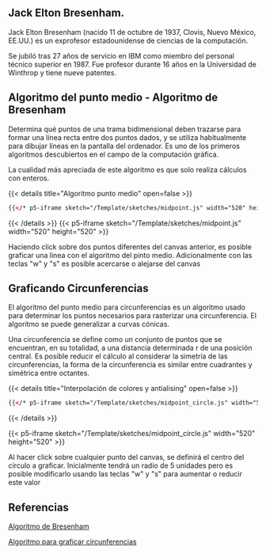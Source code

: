 ## Jack Elton Bresenham. 

Jack Elton Bresenham (nacido 11 de octubre de 1937, Clovis, Nuevo México, EE.UU.) es un exprofesor estadounidense de ciencias de la computación. 

Se jubiló tras 27 años de servicio en IBM como miembro del personal técnico superior en 1987. Fue profesor durante 16 años en la Universidad de Winthrop y tiene nueve patentes.


## Algoritmo del punto medio - Algoritmo de Bresenham

Determina qué puntos de una trama bidimensional deben trazarse para formar una línea recta entre dos puntos dados, y se utiliza habitualmente para dibujar líneas en la pantalla del ordenador. Es uno de los primeros algoritmos descubiertos en el campo de la computación gráfica. 

La cualidad más apreciada de este algoritmo es que solo realiza cálculos con enteros.

{{< details title="Algoritmo punto medio" open=false >}}
```html
{{</* p5-iframe sketch="/Template/sketches/midpoint.js" width="520" height="520"*/>}}
```
{{< /details >}}
{{< p5-iframe sketch="/Template/sketches/midpoint.js" width="520" height="520" >}}

Haciendo click sobre dos puntos diferentes del canvas anterior, es posible graficar una linea con el algoritmo del pinto medio. 
Adicionalmente con las teclas "w" y "s" es posible acercarse o alejarse del canvas 


## Graficando Circunferencias

El algoritmo del punto medio para circunferencias es un algoritmo usado para determinar los puntos necesarios para rasterizar una circunferencia. El algoritmo se puede generalizar a curvas cónicas. 

Una circunferencia se define como un conjunto de puntos que se encuentran, en su totalidad, a una distancia determinada r de una posición central. Es posible reducir el cálculo al considerar la simetría de las circunferencias, la forma de la circunferencia es similar entre cuadrantes y simétrica entre octantes. 

{{< details title="Interpolación de colores y antialising" open=false >}}
```html
{{</* p5-iframe sketch="/Template/sketches/midpoint_circle.js" width="520" height="520"*/>}}
```
{{< /details >}}


{{< p5-iframe sketch="/Template/sketches/midpoint_circle.js" width="520" height="520" >}}

Al hacer click sobre cualquier punto del canvas, se definirá el centro del círculo a graficar. Inicialmente tendrá un radio de 5 unidades pero es posible modificarlo usando las teclas "w" y "s" para aumentar o reducir este valor

## Referencias

[Algoritmo de Bresenham](https://en.wikipedia.org/wiki/Bresenham%27s_line_algorithm)    

[Algoritmo para graficar circunferencias](https://en.wikipedia.org/wiki/Midpoint_circle_algorithm)    










